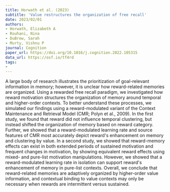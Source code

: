 ```yaml
---
title: Horwath et al. (2023)
subtitle: 'Value restructures the organization of free recall'
date: 2023/02/01
authors:
- Horwath, Elizabeth A
- Rouhani, Nina
- DuBrow, Sarah
- Murty, Vishnu P
journal: Cognition
paper_url: https://doi.org/10.1016/j.cognition.2022.105315
data_url: https://osf.io/tf4rd
tags:
- 
---
```


A large body of research illustrates the prioritization of goal-relevant information in memory; however, it is unclear how reward-related memories are organized. Using a rewarded free recall paradigm, we investigated how reward motivation structures the organization of memory around temporal and higher-order contexts. To better understand these processes, we simulated our findings using a reward-modulated variant of the Context Maintenance and Retrieval Model (CMR; Polyn et al., 2009). In the first study, we found that reward did not influence temporal clustering, but instead shifted the organization of memory based on reward category. Further, we showed that a reward-modulated learning rate and source features of CMR most accurately depict reward's enhancement on memory and clustering by value. In a second study, we showed that reward-memory effects can exist in both extended periods of sustained motivation and frequent changes in motivation, by showing equivalent reward effects using mixed- and pure-list motivation manipulations. However, we showed that a reward-modulated learning rate in isolation can support reward's enhancement of memory in pure-list contexts. Overall, we conclude that reward-related memories are adaptively organized by higher-order value information, and contextual binding to value contexts may only be necessary when rewards are intermittent versus sustained.
